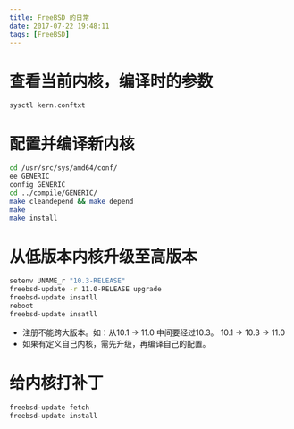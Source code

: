 ```yaml
---
title: FreeBSD 的日常
date: 2017-07-22 19:48:11
tags: [FreeBSD]
---
```


# 查看当前内核，编译时的参数

`sysctl kern.conftxt`

# 配置并编译新内核

```bash
cd /usr/src/sys/amd64/conf/
ee GENERIC
config GENERIC
cd ../compile/GENERIC/
make cleandepend && make depend
make
make install
```
# 从低版本内核升级至高版本

```bash
setenv UNAME_r "10.3-RELEASE"
freebsd-update -r 11.0-RELEASE upgrade
freebsd-update insatll
reboot
freebsd-update insatll
```
- 注册不能跨大版本。如：从10.1 -> 11.0 中间要经过10.3。 10.1 -> 10.3 -> 11.0
- 如果有定义自己内核，需先升级，再编译自己的配置。

# 给内核打补丁
```bash
freebsd-update fetch
freebsd-update install
```